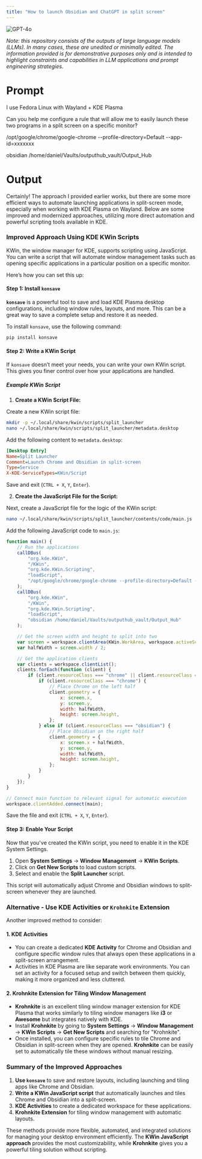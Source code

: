 ```yaml
---
title: "How to launch Obsidian and ChatGPT in split screen"
---
```

![GPT-4o](https://img.shields.io/badge/GPT--4o-3333FF?style=for-the-badge&logo=openai&logoColor=white)



*Note: this repository consists of the outputs of large language models (LLMs). In many cases, these are unedited or minimally edited. The information provided is for demonstrative purposes only and is intended to highlight constraints and capabilities in LLM applications and prompt engineering strategies.*


# Prompt

I use Fedora Linux with Wayland + KDE Plasma

Can you help me configure a rule that will allow me to easily launch these two programs in a split screen on a specific monitor?

/opt/google/chrome/google-chrome --profile-directory=Default --app-id=xxxxxxx

obsidian /home/daniel/Vaults/outputhub_vault/Output_Hub


# Output 

Certainly! The approach I provided earlier works, but there are some more efficient ways to automate launching applications in split-screen mode, especially when working with KDE Plasma on Wayland. Below are some improved and modernized approaches, utilizing more direct automation and powerful scripting tools available in KDE.

### Improved Approach Using KDE KWin Scripts
KWin, the window manager for KDE, supports scripting using JavaScript. You can write a script that will automate window management tasks such as opening specific applications in a particular position on a specific monitor.

Here’s how you can set this up:

#### Step 1: Install `konsave`
**`konsave`** is a powerful tool to save and load KDE Plasma desktop configurations, including window rules, layouts, and more. This can be a great way to save a complete setup and restore it as needed.

To install `konsave`, use the following command:

```bash
pip install konsave
```

#### Step 2: Write a KWin Script
If `konsave` doesn’t meet your needs, you can write your own KWin script. This gives you finer control over how your applications are handled. 

##### Example KWin Script
1. **Create a KWin Script File:**

Create a new KWin script file:

```bash
mkdir -p ~/.local/share/kwin/scripts/split_launcher
nano ~/.local/share/kwin/scripts/split_launcher/metadata.desktop
```

Add the following content to `metadata.desktop`:

```ini
[Desktop Entry]
Name=Split Launcher
Comment=Launch Chrome and Obsidian in split-screen
Type=Service
X-KDE-ServiceTypes=KWin/Script
```

Save and exit (`CTRL + X`, `Y`, `Enter`).

2. **Create the JavaScript File for the Script:**

Next, create a JavaScript file for the logic of the KWin script:

```bash
nano ~/.local/share/kwin/scripts/split_launcher/contents/code/main.js
```

Add the following JavaScript code to `main.js`:

```javascript
function main() {
    // Run the applications
    callDBus(
        "org.kde.KWin",
        "/KWin",
        "org.kde.KWin.Scripting",
        "loadScript",
        "/opt/google/chrome/google-chrome --profile-directory=Default --app-id=xxxxxxx"
    );
    callDBus(
        "org.kde.KWin",
        "/KWin",
        "org.kde.KWin.Scripting",
        "loadScript",
        "obsidian /home/daniel/Vaults/outputhub_vault/Output_Hub"
    );

    // Get the screen width and height to split into two
    var screen = workspace.clientArea(KWin.WorkArea, workspace.activeScreen, 0);
    var halfWidth = screen.width / 2;

    // Get the application clients
    var clients = workspace.clientList();
    clients.forEach(function (client) {
        if (client.resourceClass === "chrome" || client.resourceClass === "obsidian") {
            if (client.resourceClass === "chrome") {
                // Place Chrome on the left half
                client.geometry = {
                    x: screen.x,
                    y: screen.y,
                    width: halfWidth,
                    height: screen.height,
                };
            } else if (client.resourceClass === "obsidian") {
                // Place Obsidian on the right half
                client.geometry = {
                    x: screen.x + halfWidth,
                    y: screen.y,
                    width: halfWidth,
                    height: screen.height,
                };
            }
        }
    });
}

// Connect main function to relevant signal for automatic execution
workspace.clientAdded.connect(main);
```

Save the file and exit (`CTRL + X`, `Y`, `Enter`).

#### Step 3: Enable Your Script
Now that you've created the KWin script, you need to enable it in the KDE System Settings.

1. Open **System Settings** -> **Window Management** -> **KWin Scripts**.
2. Click on **Get New Scripts** to load custom scripts.
3. Select and enable the **Split Launcher** script.

This script will automatically adjust Chrome and Obsidian windows to split-screen whenever they are launched.

### Alternative - Use KDE Activities or `Krohnkite` Extension
Another improved method to consider:

#### 1. KDE Activities
- You can create a dedicated **KDE Activity** for Chrome and Obsidian and configure specific window rules that always open these applications in a split-screen arrangement.
- Activities in KDE Plasma are like separate work environments. You can set an activity for a focused setup and switch between them quickly, making it more organized and less cluttered.

#### 2. **Krohnkite** Extension for Tiling Window Management
- **Krohnkite** is an excellent tiling window manager extension for KDE Plasma that works similarly to tiling window managers like **i3** or **Awesome** but integrates natively with KDE.
- Install **Krohnkite** by going to **System Settings** -> **Window Management** -> **KWin Scripts** -> **Get New Scripts** and searching for "Krohnkite".
- Once installed, you can configure specific rules to tile Chrome and Obsidian in split-screen when they are opened. **Krohnkite** can be easily set to automatically tile these windows without manual resizing.

### Summary of the Improved Approaches
1. **Use `konsave`** to save and restore layouts, including launching and tiling apps like Chrome and Obsidian.
2. **Write a KWin JavaScript script** that automatically launches and tiles Chrome and Obsidian into a split-screen.
3. **KDE Activities** to create a dedicated workspace for these applications.
4. **Krohnkite Extension** for tiling window management with automatic layouts.

These methods provide more flexible, automated, and integrated solutions for managing your desktop environment efficiently. The **KWin JavaScript approach** provides the most customizability, while **Krohnkite** gives you a powerful tiling solution without scripting.
